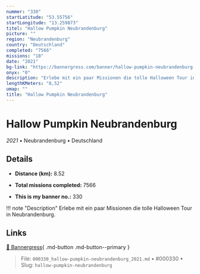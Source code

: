 ```yaml
---
nummer: "330"
startLatitude: "53.55756"
startLongitude: "13.259873"
titel: "Hallow Pumpkin Neubrandenburg"
picture: ""
region: "Neubrandenburg"
country: "Deutschland"
completed: "7566"
missions: "18"
date: "2021"
bg-link: "https://bannergress.com/banner/hallow-pumpkin-neubrandenburg-482b"
onyx: "0"
description: "Erlebe mit ein paar Missionen die tolle Halloween Tour in Neubrandenburg."
lengthKMeters: "8,52"
umap: ""
title: "Hallow Pumpkin Neubrandenburg"
---
```

# Hallow Pumpkin Neubrandenburg

*2021* • Neubrandenburg • Deutschland



## Details
- **Distance (km):** 8.52

- **Total missions completed:** 7566
- **This is my banner no.:** 330


!!! note "Description"
    Erlebe mit ein paar Missionen die tolle Halloween Tour in Neubrandenburg.



## Links
[🔗 Bannergress](https://bannergress.com/banner/hallow-pumpkin-neubrandenburg-482b){ .md-button .md-button--primary }



> File: `000330_hallow-pumpkin-neubrandenburg_2021.md` • #000330 • Slug: `hallow-pumpkin-neubrandenburg`

